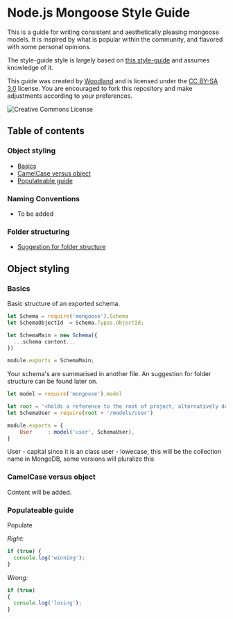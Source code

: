 # Node.js Mongoose Style Guide

This is a guide for writing consistent and aesthetically pleasing mongoose models.
It is inspired by what is popular within the community, and flavored with some
personal opinions.

The style-guide style is largely based on [this style-guide](https://github.com/felixge/node-style-guide) and assumes knowledge of it.

This guide was created by [Woodland](https://woodl.nl/) and is
licensed under the [CC BY-SA 3.0](http://creativecommons.org/licenses/by-sa/3.0/)
license. You are encouraged to fork this repository and make adjustments
according to your preferences.

![Creative Commons License](http://i.creativecommons.org/l/by-sa/3.0/88x31.png)

## Table of contents

### Object styling
* [Basics]('#basics')
* [CamelCase versus object]('#camelcase-versus-object')
* [Populateable guide]('#populate')

### Naming Conventions
* To be added

### Folder structuring
* [Suggestion for folder structure](#folder-structure)

## Object styling
### Basics

Basic structure of an exported schema.

```js
let Schema = require('mongoose').Schema
let SchemaObjectId 	= Schema.Types.ObjectId;

let SchemaMain = new Schema({
  ...schema content...
})

module.exports = SchemaMain;
```

Your schema's are summarised in another file. An suggestion for folder structure can be found later on. 

```js
let model = require('mongoose').model

let root = '<holds a reference to the root of project, alternatively describe path>'
let SchemaUser = require(root + '/models/user')

module.exports = {
	User     : model('user', SchemaUser),
}
```
User - capital since it is an class
user - lowecase, this will be the collection name in MongoDB, some versions will pluralize this


### CamelCase versus object

Content will be added.

### Populateable guide

Populate

*Right:*

```js
if (true) {
  console.log('winning');
}
```

*Wrong:*

```js
if (true)
{
  console.log('losing');
}
```

